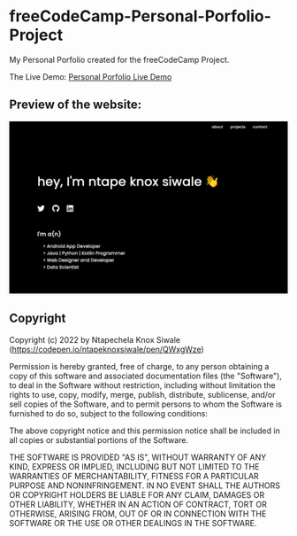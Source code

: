 # freeCodeCamp-Personal-Porfolio-Project

My Personal Porfolio created for the freeCodeCamp Project.

The Live Demo: [Personal Porfolio Live Demo](https://codepen.io/ntapeknoxsiwale/pen/QWxgWze)

## Preview of the website:

![freecodecamp Tech Doc page preview image 1](/01-Responsive-Web-Design/05-Personal%20Portfolio/personal-portfolio-preview.png)

## Copyright

Copyright (c) 2022 by Ntapechela Knox Siwale (https://codepen.io/ntapeknoxsiwale/pen/QWxgWze)

Permission is hereby granted, free of charge, to any person obtaining a copy of this software and associated documentation files (the "Software"), to deal in the Software without restriction, including without limitation the rights to use, copy, modify, merge, publish, distribute, sublicense, and/or sell copies of the Software, and to permit persons to whom the Software is furnished to do so, subject to the following conditions:

The above copyright notice and this permission notice shall be included in all copies or substantial portions of the Software.

THE SOFTWARE IS PROVIDED "AS IS", WITHOUT WARRANTY OF ANY KIND, EXPRESS OR IMPLIED, INCLUDING BUT NOT LIMITED TO THE WARRANTIES OF MERCHANTABILITY, FITNESS FOR A PARTICULAR PURPOSE AND NONINFRINGEMENT. IN NO EVENT SHALL THE AUTHORS OR COPYRIGHT HOLDERS BE LIABLE FOR ANY CLAIM, DAMAGES OR OTHER LIABILITY, WHETHER IN AN ACTION OF CONTRACT, TORT OR OTHERWISE, ARISING FROM, OUT OF OR IN CONNECTION WITH THE SOFTWARE OR THE USE OR OTHER DEALINGS IN THE SOFTWARE.
